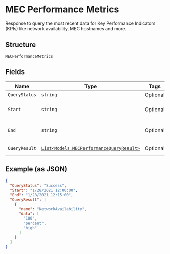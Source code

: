 
# MEC Performance Metrics

Response to query the most recent data for Key Performance Indicators (KPIs) like network availability, MEC hostnames and more.

## Structure

`MECPerformanceMetrics`

## Fields

| Name | Type | Tags | Description |
|  --- | --- | --- | --- |
| `QueryStatus` | `string` | Optional | Success or Failed. |
| `Start` | `string` | Optional | Timestamp of the query's start, format:mm/dd/yyyy,hr:min:sec. |
| `End` | `string` | Optional | Timestamp of the query's end , format:mm/dd/yyyy, hr:min:sec. |
| `QueryResult` | [`List<Models.MECPerformanceQueryResult>`](../../doc/models/mec-performance-query-result.md) | Optional | MEC performance query result. |

## Example (as JSON)

```json
{
  "QueryStatus": "Success",
  "Start": "1/28/2021 12:00:00",
  "End": "1/28/2021 12:15:00",
  "QueryResult": [
    {
      "name": "NetworkAvailability",
      "data": [
        "100",
        "percent",
        "high"
      ]
    }
  ]
}
```

